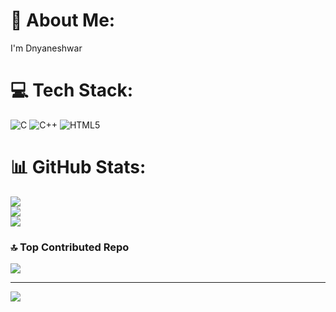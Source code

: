 # 💫 About Me:
I'm Dnyaneshwar


# 💻 Tech Stack:
![C](https://img.shields.io/badge/c-%2300599C.svg?style=for-the-badge&logo=c&logoColor=white) ![C++](https://img.shields.io/badge/c++-%2300599C.svg?style=for-the-badge&logo=c%2B%2B&logoColor=white) ![HTML5](https://img.shields.io/badge/html5-%23E34F26.svg?style=for-the-badge&logo=html5&logoColor=white)
# 📊 GitHub Stats:
![](https://github-readme-stats.vercel.app/api?username=Dnyaneshwar-dnyanu&theme=dark&hide_border=false&include_all_commits=false&count_private=false)<br/>
![](https://github-readme-streak-stats.herokuapp.com/?user=Dnyaneshwar-dnyanu&theme=dark&hide_border=false)<br/>
![](https://github-readme-stats.vercel.app/api/top-langs/?username=Dnyaneshwar-dnyanu&theme=dark&hide_border=false&include_all_commits=false&count_private=false&layout=compact)

### 🔝 Top Contributed Repo
![](https://github-contributor-stats.vercel.app/api?username=Dnyaneshwar-dnyanu&limit=5&theme=dark&combine_all_yearly_contributions=true)

---
[![](https://visitcount.itsvg.in/api?id=Dnyaneshwar-dnyanu&icon=0&color=9)](https://visitcount.itsvg.in)

<!-- Proudly created with GPRM ( https://gprm.itsvg.in ) -->
